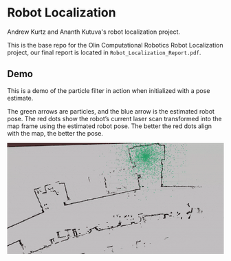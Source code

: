 # Robot Localization 
Andrew Kurtz and Ananth Kutuva's robot localization project.

This is the base repo for the Olin Computational Robotics Robot Localization project, our final report is located in `Robot_Localization_Report.pdf`.

## Demo
This is a demo of the particle filter in action when initialized with a pose estimate.

The green arrows are particles, and the blue arrow is the estimated robot pose. The red dots show the robot’s current laser scan transformed into the map frame using the estimated robot pose. The better the red dots align with the map, the better the pose.

<p align="center">
  <img src="./assets/convergence.gif" width="600" alt="Demo">
</p>

